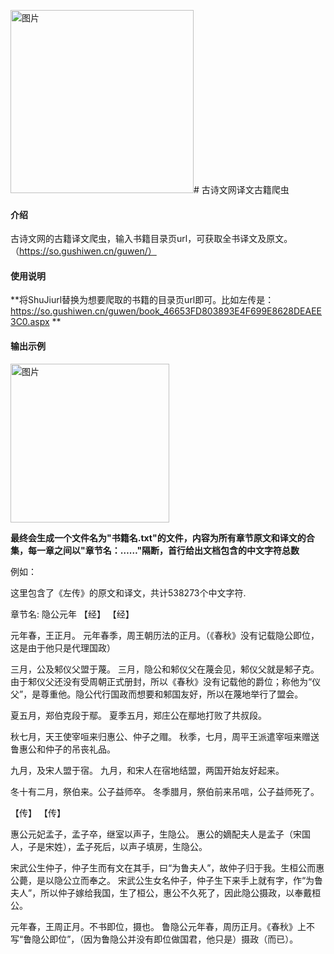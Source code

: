<img width="293" alt="图片" src="https://github.com/XiangRuiK/gsww/assets/61548993/3411d4b4-2e10-4dac-9156-f944cd132820"># 古诗文网译文古籍爬虫

#### 介绍
古诗文网的古籍译文爬虫，输入书籍目录页url，可获取全书译文及原文。
（https://so.gushiwen.cn/guwen/）


#### 使用说明

**将ShuJiurl替换为想要爬取的书籍的目录页url即可。比如左传是：https://so.gushiwen.cn/guwen/book_46653FD803893E4F699E8628DEAEE3C0.aspx
**

#### 输出示例
<img width="254" alt="图片" src="https://github.com/XiangRuiK/gsww/assets/61548993/fe4a15ce-4232-4188-81f6-f83802176542">


**最终会生成一个文件名为"书籍名.txt"的文件，内容为所有章节原文和译文的合集，每一章之间以"章节名：……"隔断，首行给出文档包含的中文字符总数**


例如：

这里包含了《左传》的原文和译文，共计538273个中文字符.

章节名: 隐公元年
【经】
【经】

元年春，王正月。
元年春季，周王朝历法的正月。（《春秋》没有记载隐公即位，这是由于他只是代理国政）

三月，公及邾仪父盟于蔑。
三月，隐公和邾仪父在蔑会见，邾仪父就是邾子克。由于邾仪父还没有受周朝正式册封，所以《春秋》没有记载他的爵位；称他为“仪父”，是尊重他。隐公代行国政而想要和邾国友好，所以在蔑地举行了盟会。

夏五月，郑伯克段于鄢。
夏季五月，郑庄公在鄢地打败了共叔段。

秋七月，天王使宰咺来归惠公、仲子之赗。
秋季，七月，周平王派遣宰咺来赠送鲁惠公和仲子的吊丧礼品。

九月，及宋人盟于宿。
九月，和宋人在宿地结盟，两国开始友好起来。

冬十有二月，祭伯来。公子益师卒。
冬季腊月，祭伯前来吊唁，公子益师死了。

【传】
【传】

惠公元妃孟子，孟子卒，继室以声子，生隐公。
惠公的嫡配夫人是孟子（宋国人，子是宋姓），孟子死后，以声子填房，生隐公。

宋武公生仲子，仲子生而有文在其手，曰“为鲁夫人”，故仲子归于我。生桓公而惠公薨，是以隐公立而奉之。
宋武公生女名仲子，仲子生下来手上就有字，作“为鲁夫人”，所以仲子嫁给我国，生了桓公，惠公不久死了，因此隐公摄政，以奉戴桓公。

元年春，王周正月。不书即位，摄也。
鲁隐公元年春，周历正月。《春秋》上不写“鲁隐公即位”，（因为鲁隐公并没有即位做国君，他只是）摄政（而已）。

